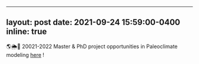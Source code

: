 
---
layout: post
date: 2021-09-24 15:59:00-0400
inline: true
---


🌎🌦🌊 20021-2022 Master & PhD project opportunities in Paleoclimate modeling [here](https://ydonnadieu.github.io/Opportunities/) ! 


